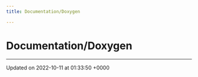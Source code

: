 ```yaml
---
title: Documentation/Doxygen

---
```


# Documentation/Doxygen








-------------------------------

Updated on 2022-10-11 at 01:33:50 +0000
